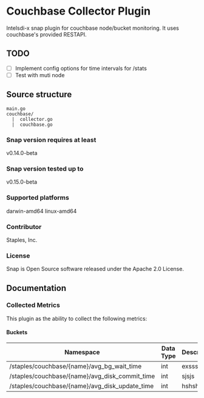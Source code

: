 # Couchbase Collector Plugin
Intelsdi-x snap plugin for couchbase node/bucket monitoring. It uses couchbase's provided RESTAPI.  

## TODO
- [ ] Implement config options for time intervals for /stats
- [ ] Test with muti node

## Source structure
```
main.go
couchbase/
  |  collector.go
  |  couchbase.go
```

### Snap version requires at least
v0.14.0-beta

### Snap version tested up to
v0.15.0-beta

### Supported platforms
darwin-amd64
linux-amd64

### Contributor
Staples, Inc.

### License
Snap is Open Source software released under the Apache 2.0 License.

## Documentation

### Collected Metrics
This plugin as the ability to collect the following metrics:

#### Buckets

Namespace | Data Type | Description
----------|-----------|----------------------
/staples/couchbase/{name}/avg_bg_wait_time | int | exssss 
/staples/couchbase/{name}/avg_disk_commit_time | int | sjsjs
/staples/couchbase/{name}/avg_disk_update_time | int | hshshsh
